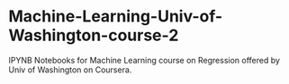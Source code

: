 # Machine-Learning-Univ-of-Washington-course-2

IPYNB Notebooks for Machine Learning course on Regression offered by Univ of Washington on Coursera.

